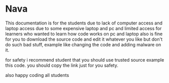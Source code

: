 # Nava
This documentation is for the students due to lack of computer access and laptop access due to some expensive laptop and pc and limited access for learners who
wanted to learn how code works on pc and laptop
also is fine for you to download the source code and edit it whatever you like but don't do such bad stuff, example like changing the code and adding malware on it.


for safety i recommend student that you should use trusted source example this code. you should copy the link just for you safety.

also happy coding all students
